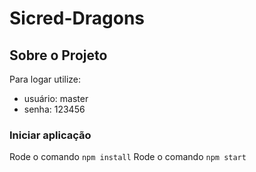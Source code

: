 # Sicred-Dragons

## Sobre o Projeto

Para logar utilize: 
- usuário: master
- senha: 123456

### Iniciar aplicação

Rode o comando `npm install`
Rode o comando `npm start`
